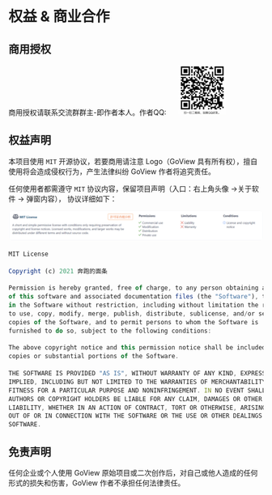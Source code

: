 # 权益 & 商业合作

## 商用授权

<div>
  商用授权请联系交流群群主-即作者本人。作者QQ:
  <img 
    src="./images/qq-person.png" 
    style="display: inline;margin-left: 20px; height: 100px;"
  />
</div>

## 权益声明

本项目使用 `MIT` 开源协议，若要商用请注意 Logo（GoView 具有所有权），擅自使用将会造成侵权行为，产生法律纠纷 GoView 作者将追究责任。

任何使用者都需遵守 `MIT` 协议内容，保留项目声明（入口：右上角头像 ->关于软件 -> 弹窗内容）， 协议详细如下：

<img src="./MIT.png" alt="MIT 协议范围" style="zoom:50%; border-radius: 20px" />

```js
MIT License

Copyright (c) 2021 奔跑的面条

Permission is hereby granted, free of charge, to any person obtaining a copy
of this software and associated documentation files (the "Software"), to deal
in the Software without restriction, including without limitation the rights
to use, copy, modify, merge, publish, distribute, sublicense, and/or sell
copies of the Software, and to permit persons to whom the Software is
furnished to do so, subject to the following conditions:

The above copyright notice and this permission notice shall be included in all
copies or substantial portions of the Software.

THE SOFTWARE IS PROVIDED "AS IS", WITHOUT WARRANTY OF ANY KIND, EXPRESS OR
IMPLIED, INCLUDING BUT NOT LIMITED TO THE WARRANTIES OF MERCHANTABILITY,
FITNESS FOR A PARTICULAR PURPOSE AND NONINFRINGEMENT. IN NO EVENT SHALL THE
AUTHORS OR COPYRIGHT HOLDERS BE LIABLE FOR ANY CLAIM, DAMAGES OR OTHER
LIABILITY, WHETHER IN AN ACTION OF CONTRACT, TORT OR OTHERWISE, ARISING FROM,
OUT OF OR IN CONNECTION WITH THE SOFTWARE OR THE USE OR OTHER DEALINGS IN THE
SOFTWARE.

```

## 免责声明

任何企业或个人使用 GoView 原始项目或二次创作后，对自己或他人造成的任何形式的损失和伤害，GoView 作者不承担任何法律责任。